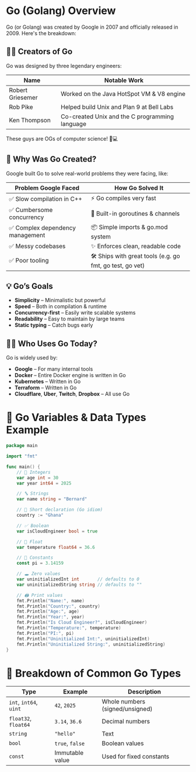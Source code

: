 # Go (Golang) Overview

Go (or Golang) was created by Google in 2007 and officially released in 2009. Here's the breakdown:

## 👨‍💻 Creators of Go
Go was designed by three legendary engineers:

| Name                | Notable Work                                       |
|---------------------|----------------------------------------------------|
| Robert Griesemer    | Worked on the Java HotSpot VM & V8 engine         |
| Rob Pike            | Helped build Unix and Plan 9 at Bell Labs         |
| Ken Thompson        | Co-created Unix and the C programming language     |

These guys are OGs of computer science! 🧠💻

## 🎯 Why Was Go Created?
Google built Go to solve real-world problems they were facing, like:

| Problem Google Faced                   | How Go Solved It                          |
|----------------------------------------|-------------------------------------------|
| ✅ Slow compilation in C++             | ⚡ Go compiles very fast                  |
| ✅ Cumbersome concurrency               | 🧵 Built-in goroutines & channels         |
| ✅ Complex dependency management        | 📦 Simple imports & go.mod system        |
| ✅ Messy codebases                     | ✨ Enforces clean, readable code          |
| ✅ Poor tooling                        | 🛠️ Ships with great tools (e.g. go fmt, go test, go vet) |

## 💡 Go’s Goals
- **Simplicity** – Minimalistic but powerful
- **Speed** – Both in compilation & runtime
- **Concurrency-first** – Easily write scalable systems
- **Readability** – Easy to maintain by large teams
- **Static typing** – Catch bugs early

## 🧑‍💼 Who Uses Go Today?
Go is widely used by:
- **Google** – For many internal tools
- **Docker** – Entire Docker engine is written in Go
- **Kubernetes** – Written in Go
- **Terraform** – Written in Go
- **Cloudflare**, **Uber**, **Twitch**, **Dropbox** – All use Go

# 🧪 Go Variables & Data Types Example

```go
package main

import "fmt"

func main() {
    // 🔢 Integers
    var age int = 30
    var year int64 = 2025

    // 🔤 Strings
    var name string = "Bernard"

    // 🔁 Short declaration (Go idiom)
    country := "Ghana"

    // ✅ Boolean
    var isCloudEngineer bool = true

    // 🔢 Float
    var temperature float64 = 36.6

    // 🧮 Constants
    const pi = 3.14159

    // 🕳 Zero values
    var uninitializedInt int       // defaults to 0
    var uninitializedString string // defaults to ""

    // 🖨 Print values
    fmt.Println("Name:", name)
    fmt.Println("Country:", country)
    fmt.Println("Age:", age)
    fmt.Println("Year:", year)
    fmt.Println("Is Cloud Engineer?", isCloudEngineer)
    fmt.Println("Temperature:", temperature)
    fmt.Println("PI:", pi)
    fmt.Println("Uninitialized Int:", uninitializedInt)
    fmt.Println("Uninitialized String:", uninitializedString)
}
```

# 🧠 Breakdown of Common Go Types

| Type                    | Example           | Description                              |
|-------------------------|-------------------|------------------------------------------|
| `int`, `int64`, `uint` | `42`, `2025`      | Whole numbers (signed/unsigned)         |
| `float32`, `float64`   | `3.14`, `36.6`    | Decimal numbers                          |
| `string`                | `"hello"`         | Text                                     |
| `bool`                  | `true`, `false`   | Boolean values                           |
| `const`                 | Immutable value    | Used for fixed constants                 |